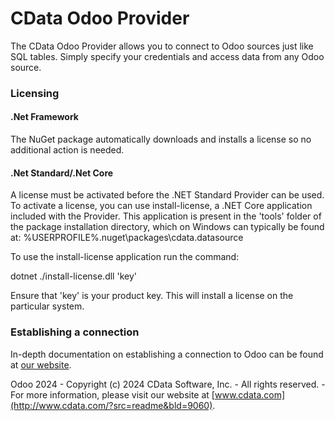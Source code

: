 # CData Odoo Provider
The CData Odoo Provider allows you to connect to Odoo sources just like SQL tables. Simply specify your credentials and access data from any Odoo source. 

### Licensing

#### .Net Framework

The NuGet package automatically downloads and installs a license so no additional action is needed. 

#### .Net Standard/.Net Core

A license must be activated before the .NET Standard Provider can be used. To activate a license, you can use install-license, a .NET Core application included with the Provider. This application is present in the 'tools' folder of the package installation directory, which on Windows can typically be found at: %USERPROFILE%\.nuget\packages\cdata.datasource

To use the install-license application run the command:

dotnet ./install-license.dll 'key'

Ensure that 'key' is your product key. This will install a license on the particular system.

### Establishing a connection

In-depth documentation on establishing a connection to Odoo can be found at [our website](https://cdn.cdata.com/help/OEK/ado/default.htm).

Odoo 2024 - Copyright (c) 2024 CData Software, Inc. - All rights reserved. - For more information, please visit our website at [www.cdata.com](http://www.cdata.com/?src=readme&bld=9060).